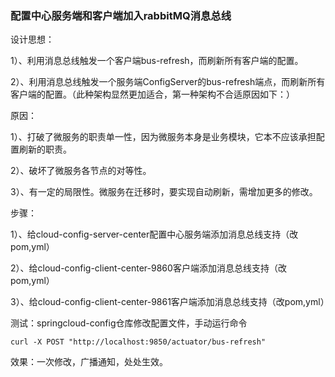 ### 配置中心服务端和客户端加入rabbitMQ消息总线

设计思想：

1）、利用消息总线触发一个客户端bus-refresh，而刷新所有客户端的配置。

2）、利用消息总线触发一个服务端ConfigServer的bus-refresh端点，而刷新所有客户端的配置。（此种架构显然更加适合，第一种架构不合适原因如下：）

原因：

1）、打破了微服务的职责单一性，因为微服务本身是业务模块，它本不应该承担配置刷新的职责。

2）、破坏了微服务各节点的对等性。

3）、有一定的局限性。微服务在迁移时，要实现自动刷新，需增加更多的修改。

步骤：

1）、给cloud-config-server-center配置中心服务端添加消息总线支持（改pom,yml）

2）、给cloud-config-client-center-9860客户端添加消息总线支持（改pom,yml）

3）、给cloud-config-client-center-9861客户端添加消息总线支持（改pom,yml）


测试：springcloud-config仓库修改配置文件，手动运行命令
```
curl -X POST "http://localhost:9850/actuator/bus-refresh"
```
效果：一次修改，广播通知，处处生效。
